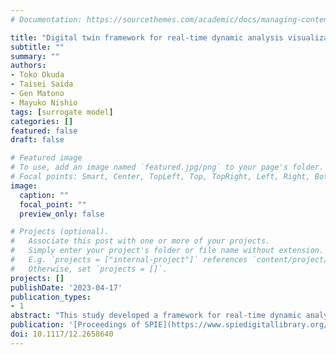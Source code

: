 ```yaml
---
# Documentation: https://sourcethemes.com/academic/docs/managing-content/

title: "Digital twin framework for real-time dynamic analysis visualization with detecting dynamic changes in structures properties using PINN"
subtitle: ""
summary: ""
authors:
- Toko Okuda
- Taisei Saida
- Gen Matono
- Mayuko Nishio
tags: [surrogate model]
categories: []
featured: false
draft: false

# Featured image
# To use, add an image named `featured.jpg/png` to your page's folder.
# Focal points: Smart, Center, TopLeft, Top, TopRight, Left, Right, BottomLeft, Bottom, BottomRight.
image:
  caption: ""
  focal_point: ""
  preview_only: false

# Projects (optional).
#   Associate this post with one or more of your projects.
#   Simply enter your project's folder or file name without extension.
#   E.g. `projects = ["internal-project"]` references `content/project/deep-learning/index.md`.
#   Otherwise, set `projects = []`.
projects: []
publishDate: '2023-04-17'
publication_types:
- 1
abstract: "This study developed a framework for real-time dynamic analysis of structural members using physics-informed neural networks (PINN). The interest in the use of augmented reality (AR) and virtual reality (VR) technologies to visualize the results of simulations is now increasing, and many researches are taking efforts to make these simulations more interactive and real-time. However, the application of structural dynamic simulations is limited due to its high computational cost. In this study, the Physics-informed neural networks (PINN) was used to conduct the real-time vibration analysis of a cantilever beam as a basic investigation. Prior to the real-time simulation, a PINN model for solving the cantilever beam undamped free vibration problem was constructed. Sequential trainings and predictions for the real-time simulation were then implemented at fine increment time steps by PINN. The distributions of displacement and bending moment, which were the outputs of the PINN simulations were visualized in AR on the real beam with converting the outputs to color contour for intuitive understanding. The RS framework based on PINN simulation and AR was then recognized to lead to the RS with data assimilation for real-time evaluation of structural condition using measurement data." 
publication: '[Proceedings of SPIE](https://www.spiedigitallibrary.org/conference-proceedings-of-spie/12486.toc)'
doi: 10.1117/12.2658640
---
```

